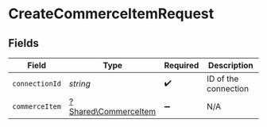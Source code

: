 # CreateCommerceItemRequest


## Fields

| Field                                                       | Type                                                        | Required                                                    | Description                                                 |
| ----------------------------------------------------------- | ----------------------------------------------------------- | ----------------------------------------------------------- | ----------------------------------------------------------- |
| `connectionId`                                              | *string*                                                    | :heavy_check_mark:                                          | ID of the connection                                        |
| `commerceItem`                                              | [?Shared\CommerceItem](../../Models/Shared/CommerceItem.md) | :heavy_minus_sign:                                          | N/A                                                         |